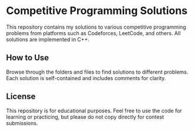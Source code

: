# Competitive Programming Solutions

This repository contains my solutions to various competitive programming problems from platforms such as Codeforces, LeetCode, and others. All solutions are implemented in C++.
## How to Use
Browse through the folders and files to find solutions to different problems. Each solution is self-contained and includes comments for clarity.

## License

This repository is for educational purposes. Feel free to use the code for learning or practicing, but please do not copy directly for contest submissions.
